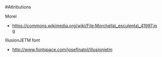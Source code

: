 #Attributions

Morel
* https://commons.wikimedia.org/wiki/File:Morchella\_esculenta\_41997.jpg

IllusionJETM font
* http://www.fontspace.com/josefinatol/illusionjetm
